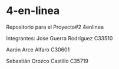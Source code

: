 # 4-en-linea
Repositorio para el Proyecto#2 4enlinea

Integrantes:
Jose Guerra Rodríguez C33510

Aarón Arce Alfaro C30601

Sebastián Orozco Castillo C35719

